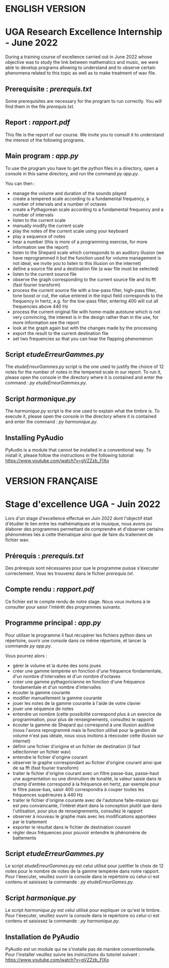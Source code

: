 # ENGLISH VERSION

# UGA Research Excellence Internship - June 2022
During a training course of excellence carried out in June 2022 whose objective was to study the link between mathematics and music, we were able to develop programs allowing to understand and to observe certain phenomena related to this topic as well as to make treatment of wav file.

## Prerequisite : *prerequis.txt*
Some prerequisites are necessary for the program to run correctly. You will find them in the file *prerequis.txt*.

## Report : *rapport.pdf*
This file is the report of our course. We invite you to consult it to understand the interest of the following programs.

## Main program : *app.py*
To use the program you have to get the python files in a directory, open a console in this same directory, and run the command *py app.py*.

You can then :
- manage the volume and duration of the sounds played
- create a tempered scale according to a fundamental frequency, a number of intervals and a number of octaves
- create a Pythagorean scale according to a fundamental frequency and a number of intervals
- listen to the current scale
- manually modify the current scale
- play the notes of the current scale using your keyboard
- play a sequence of notes
- hear a number (this is more of a programming exercise, for more information see the report)
- listen to the Shepard scale which corresponds to an auditory illusion (we have reprogrammed it but the function used for volume management is not ideal, we invite you to listen to this illusion on the internet)
- define a source file and a destination file (a wav file must be selected)
- listen to the current source file
- observe the graph corresponding to the current source file and its fft (fast fourier transform)
- process the current source file with a low-pass filter, high-pass filter, tone boost or cut, the value entered in the input field corresponds to the frequency in hertz, e.g. for the low-pass filter, entering 400 will cut all frequencies above 440 Hz
- process the current original file with home-made autotune which is not very convincing, the interest is in the design rather than in the use, for more information see the report
- look at the graph again but with the changes made by the processing
- export the result to the current destination file
- set two frequencies so that you can hear the flapping phenomenon

## Script *etudeErreurGammes.py*
The *etudeErreurGammes.py* script is the one used to justify the choice of 12 notes for the number of notes in the tempered scale in our report.
To run it, please open the console in the directory where it is contained and enter the command : *py etudeErreurGammes.py*.

## Script *harmonique.py*
The *harmonique.py* script is the one used to explain what the timbre is.
To execute it, please open the console in the directory where it is contained and enter the command : *py harmonique.py*.

## Installing PyAudio
PyAudio is a module that cannot be installed in a conventional way.
To install it, please follow the instructions in the following tutorial: https://www.youtube.com/watch?v=gVZZzb_FIXo

# VERSION FRANÇAISE

# Stage d'excellence UGA - Juin 2022
Lors d'un stage d'excellence effectué en Juin 2022 dont l'objectif était d'étudier le lien entre les mathématiques et la musique, nous avons pu élaborer des programmes permettant de comprendre et d'observer certains phénomènes liés à cette thématique ainsi que de faire du traitement de fichier wav.

## Prérequis : *prerequis.txt*
Des prérequis sont nécessaires pour que le programme puisse s'éxecuter correctement. Vous les trouverez dans le fichier *prerequis.txt*.

## Compte rendu : *rapport.pdf*
Ce fichier est le compte rendu de notre stage. Nous vous invitons à le consulter pour saisir l'intérêt des programmes suivants.

## Programme principal : *app.py*
Pour utiliser le programme il faut récupérer les fichiers python dans un répertoire, ouvrir une console dans ce même répertoire, et lancer la commande *py app.py*.

Vous pourrez alors :
- gérer le volume et la durée des sons joués
- créer une gamme tempérée en fonction d'une fréquence fondamentale, d'un nombre d'intervalles et d'un nombre d'octaves
- créer une gamme pythagoricienne en fonction d'une fréquence fondamentale et d'un nombre d'intervalles
- écouter la gamme courante
- modifier manuellement la gamme courante
- jouer les notes de la gamme courante à l'aide de votre clavier
- jouer une séquence de notes
- entendre un nombre (cette possibilité correspond plus à un exercice de programmation, pour plus de renseignements, consultez le rapport)
- écouter la gamme de Shepard qui correspond à une illusion auditive (nous l'avons reprogrammé mais la fonction utilisé pour la gestion de volume n'est pas idéale, nous vous invitons à réecouter cette illusion sur internet)
- définir une fichier d'origine et un fichier de destination (il faut sélectionner un fichier wav)
- entendre le fichier d'origine courant
- observer le graphe correspondant au fichier d'origine courant ainsi que de sa fft (fast fourier transform)
- traiter le fichier d'origine courant avec un filtre passe-bas, passe-haut une augmentation ou une diminution de tonalité, la valeur saisie dans le champ d'entrée correspond à la fréquence en hertz, par exemple pour le filtre passe-bas, saisir 400 correspondra à couper toutes les fréquences supérieures à 440 Hz
- traiter le fichier d'origine courante avec de l'autotune faite-maison qui est peu convaincante, l'intêret étant dans la conception plutôt que dans l'utilisation, pour plus de renseignements, consultez le rapport
- observer à nouveau le graphe mais avec les modifications apportées par le traitement
- exporter le résultat dans le fichier de destination courant
- régler deux fréquences pour pouvoir entendre le phénomène de battements

## Script *etudeErreurGammes.py*
Le script *etudeErreurGammes.py* est celui utilisé pour justifier le choix de 12 notes pour le nombre de notes de la gamme tempérée dans notre rapport.
Pour l'éxecuter, veuillez ouvrir la console dans le repértoire où celui-ci est contenu et saisissez la commande : *py etudeErreurGames.py*.

## Script *harmonique.py*
Le script *harmonique.py* est celui utilisé pour expliquer ce qu'est le timbre.
Pour l'éxecuter, veuillez ouvrir la console dans le repértoire où celui-ci est contenu et saisissez la commande : *py harmonique.py*.

## Installation de PyAudio
PyAudio est un module qui ne s'installe pas de manière conventionnelle.
Pour l'installer veuillez suivre les instructions du tutoriel suivant : https://www.youtube.com/watch?v=gVZZzb_FIXo

